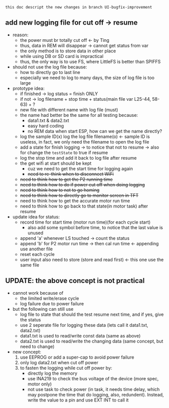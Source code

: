     this doc descript the new changes in branch UI-bugfix-improvement

## add new logging file for cut off -> resume
- reason:
    - the power must br totally cut off <- by Ting
    - thus, data in REM will disappear -> cannot get status from var
    - the only method is to store data in other place
    - while using DB or SD card is impractical
    - thus, the only way is to use FS, where LittleFS is better than SPIFFS
- should not use the log file because:
    - how to directly go to last line
    - especially we need to log to many days, the size of log file is too large
- prototype idea: 
    - if finished -> log status = finish ONLY
    - if not -> log filename + stop time + status(main file var L25-44, 58-63) + ?
    - new file with different name with log file (must)
    - the name had better be the same for all testing because:
        - data1.txt & data2.txt
        - easy hard coding
        - no REM data when start ESP, how can we get the name directly?
    - log the sample ID(x) log the log file filename(o) <- sample ID is useless, in fact, we only need the filename to open the log file
    - add a state for finish logging -> to notice that not to resume -> also for change the `testState` to true if resume
    - log the stop time and add it back to log file after resume
    - the get wifi at start should be kept
        - cuz we need to get the start time for logging again
        - ~~need to re-think when to disconnect WiFi~~
    - ~~need to think how to get the P2 running time~~
    - ~~need to think how to do if power cut off when doing logging~~
    - ~~need to think how to not to go homing~~
    - ~~need to think how to directly go to monitor screen in TFT~~
    - need to think how to get the accurate motor run time
    - need to think how to go back to that state(in motor task) after resume
- update idea for status:
    - record time for start time (motor run time)(for each cycle start)
        - also add some symbol before time, to notice that the last value is unused
    - append 'a' whenever LS touched -> count the status
    - append 'b' for P2 motor run time -> then cal run time <- appending use another file
    - reset each cycle
    - user input also need to store (store and read first) <- this one use the same file

## UPDATE: the above concept is not practical
- cannot work because of 
    - the limited write/erase cycle
    - log failure due to power failure
- but the following can still use
    - log file to state that should the test resume next time, and if yes, give the status
    - use 2 seperate file for logging these data (lets call it data1.txt, data2.txt)
    - data1.txt is used to read/write const data (same as above)
    - data2.txt is used to read/write the changing data (same concept, but need to change)
- new concept:
    1. use EEPROG or add a super-cap to avoid power failure
    2. only log data2.txt when cut off power
    3. to fasten the logging while cut off power by:
        - directly log the memory
        - use INA219 to check the bus voltage of the device (more spec, motor only)
        - not use task to check power (in task, it needs time delay, which may postpone the time that do logging, also, redundent). Instead, write the value to a pin and use EXT INT to call it